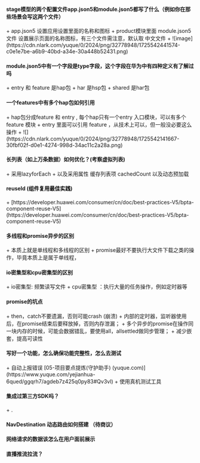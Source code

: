 <h4 id="suubA">stage模型的两个配置文件app.json5和module.json5都写了什么（例如你在那些场景会写这两个文件）</h4>
+ app.json5 设置应用设置里面的名称和图标
+ product模块里面 module.json5 文件 设置展示页面的名称图标，有三个文件需注意，默认取 中文文件
+ ![image](https://cdn.nlark.com/yuque/0/2024/png/32778948/1725542441574-c0e1e7be-a6b9-40bd-a34e-30a448b52431.png)

<h4 id="Iup35">module.json5中有一个字段是type字段，这个字段在华为中有四种定义有了解过吗</h4>
+ entry 和 feature 是hap包
+ har 是hsp包
+ shared 是har包 

<h4 id="IDaib">一个features中有多个hap包如何引用</h4>
+ hap包分成feature 和 entry , 每个hap只有一个entry 入口模块，可以有多个 feature 模块  
+ entry 里面可以引用 feature ，从技术上可以，但一般没必要这么操作
+ ![](https://cdn.nlark.com/yuque/0/2024/png/32778948/1725542141667-30fbf02f-d0e1-4274-998d-34ac11c2a28a.png)



<h4 id="myzIo">长列表（如上万条数据）如何优化？(考察虚拟列表)</h4>
+ 采用lazyforEach 
+ 以及采用属性 缓存列表项 <font style="color:rgba(0, 0, 0, 0.9);">cachedCount 以及动态预加载 </font>

<h4 id="w55Hm">reuseId (<font style="color:rgb(0, 0, 0);">组件复用最佳实践</font>)</h4>
+ [https://developer.huawei.com/consumer/cn/doc/best-practices-V5/bpta-component-reuse-V5](https://developer.huawei.com/consumer/cn/doc/best-practices-V5/bpta-component-reuse-V5)

<h4 id="FnFEC">多线程和promise异步的区别</h4>
+ 本质上就是单线程和多线程的区别
+ promise最好不要执行大文件下载之类的操作，毕竟本质上是属于单线程，

<h4 id="lh645">io密集型和cpu密集型的区别</h4>
+ io密集型:  频繁读写文件
+ cpu密集型 ：执行大量的任务操作，例如定时器等

<h4 id="vMAee">promise的坑点</h4>
+ then，catch不要遗漏，否则可能crash (崩溃)
+ 内部的定时器，监听器使用后，在promise结束后要释放掉，否则内存泄漏；
+ 多个异步的promise在操作同一块内存的时候，可能会数据错乱，要使用all，allsettled做同步管理；
+ 减少嵌套，提高可读性

<h4 id="d0eAZ">写好一个功能，怎么确保功能完整性，怎么去测试</h4>
+ 自动上报错误 [05-项目要点提炼(守护助手) (yuque.com)](https://www.yuque.com/yejianhua-6qued/ggqrh7/agdeb7z425q0py83#Qv3vl)
+ 使用真机测试工具

<h4 id="k6KkH">集成过第三方SDK吗？</h4>
+ .

<h4 id="Hwzte">NavDestination 动态路由如何搭建 （待商议）</h4>
<h4 id="Fpmyq">网络请求的数据该怎么在用户面前展示</h4>
<h4 id="ZDY0a">直播推流拉流？</h4>
<h4 id="pw6Uj"></h4>
